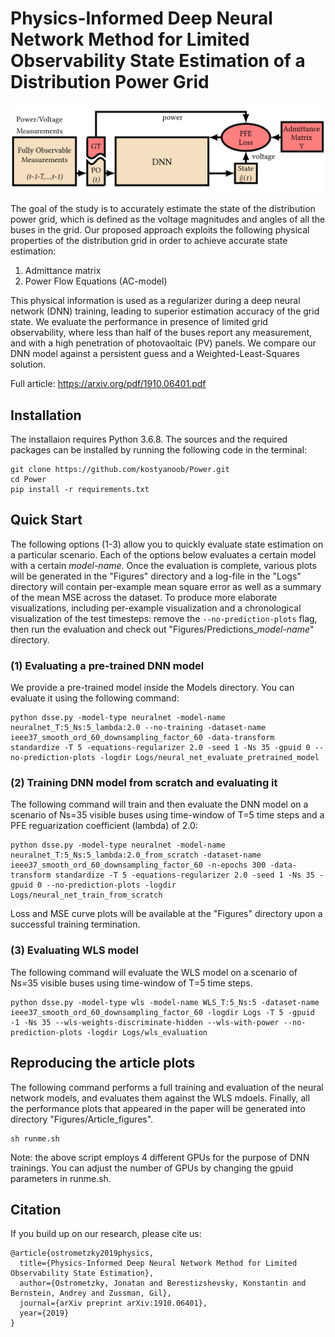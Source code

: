 # Physics-Informed Deep Neural Network Method for Limited Observability State Estimation of a Distribution Power Grid

![High-level block diagram of our state estimation framework](Figures/HighLevel.PNG)

The goal of the study is to accurately estimate the state of the distribution power grid, 
which is defined as the voltage magnitudes and angles of all the buses in the grid. Our proposed 
approach exploits the following physical properties of the distribution grid in order to achieve 
accurate state estimation:
1) Admittance matrix
2) Power Flow Equations (AC-model)

This physical information is used as a regularizer during a deep neural network (DNN) training, 
leading to superior estimation accuracy of the grid state. We evaluate the performance in presence 
of limited grid observability, where less than half of the buses report any measurement, and with a 
high penetration of photovaoltaic (PV) panels. We compare our DNN model against a persistent guess 
and a Weighted-Least-Squares solution.

Full article: https://arxiv.org/pdf/1910.06401.pdf

## Installation
The installaion requires Python 3.6.8. The sources and the required packages can be installed by 
running the following code in the terminal:
```
git clone https://github.com/kostyanoob/Power.git
cd Power
pip install -r requirements.txt
```

## Quick Start
The following options (1-3) allow you to quickly evaluate state estimation on a particular 
scenario. Each of the options below evaluates a certain model with a certain _model-name_. Once 
the evaluation is complete, various plots will be generated in the "Figures" directory and a 
log-file in the "Logs" directory will contain per-example mean square error as well as a summary 
of the mean MSE across the dataset.
To produce more elaborate visualizations, including per-example visualization and a chronological 
visualization of the test timesteps: remove the ```--no-prediction-plots``` flag, then run the 
evaluation and check out "Figures/Predictions\__model-name_" directory.

### (1) Evaluating a pre-trained DNN model
We provide a pre-trained model inside the Models directory. You can evaluate it using the following 
command:
```
python dsse.py -model-type neuralnet -model-name neuralnet_T:5_Ns:5_lambda:2.0 --no-training -dataset-name ieee37_smooth_ord_60_downsampling_factor_60 -data-transform standardize -T 5 -equations-regularizer 2.0 -seed 1 -Ns 35 -gpuid 0 --no-prediction-plots -logdir Logs/neural_net_evaluate_pretrained_model
```

### (2) Training DNN model from scratch and evaluating it
The following command will train and then evaluate the DNN model on a scenario of Ns=35 visible 
buses using time-window of T=5 time steps and a PFE reguarization coefficient (lambda) of 2.0: 
```
python dsse.py -model-type neuralnet -model-name neuralnet_T:5_Ns:5_lambda:2.0_from_scratch -dataset-name ieee37_smooth_ord_60_downsampling_factor_60 -n-epochs 300 -data-transform standardize -T 5 -equations-regularizer 2.0 -seed 1 -Ns 35 -gpuid 0 --no-prediction-plots -logdir Logs/neural_net_train_from_scratch
```
Loss and MSE curve plots will be available at the "Figures" directory upon a successful training 
termination.
 
### (3) Evaluating WLS model
The following command will evaluate the WLS model on a scenario of Ns=35 visible buses using 
time-window of T=5 time steps. 
```
python dsse.py -model-type wls -model-name WLS_T:5_Ns:5 -dataset-name ieee37_smooth_ord_60_downsampling_factor_60 -logdir Logs -T 5 -gpuid -1 -Ns 35 --wls-weights-discriminate-hidden --wls-with-power --no-prediction-plots -logdir Logs/wls_evaluation
```
## Reproducing the article plots
The following command performs a full training and evaluation of the neural network models, 
and evaluates them against the WLS mdoels. Finally, all the performance plots that appeared in 
the paper will be generated into directory "Figures/Article_figures".
```
sh runme.sh
```
Note: the above script employs 4 different GPUs for the purpose of DNN trainings. You can adjust 
the number of GPUs by changing the gpuid parameters in runme.sh.
## Citation
If you build up on our research, please cite us:
```
@article{ostrometzky2019physics,
  title={Physics-Informed Deep Neural Network Method for Limited Observability State Estimation},
  author={Ostrometzky, Jonatan and Berestizshevsky, Konstantin and Bernstein, Andrey and Zussman, Gil},
  journal={arXiv preprint arXiv:1910.06401},
  year={2019}
}
```
